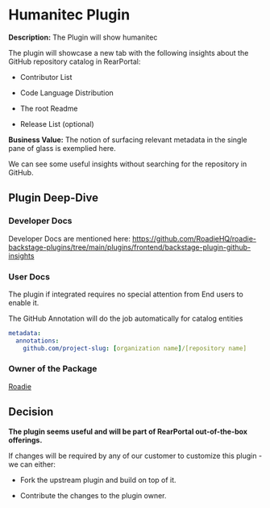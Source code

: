 # Humanitec Plugin

**Description:** The Plugin will show humanitec 

The plugin will showcase a new tab with the following insights about the GitHub repository catalog in RearPortal:

- Contributor List

- Code Language Distribution

- The root Readme

- Release List (optional)

**Business Value:** The notion of surfacing relevant metadata in the single pane of glass is exemplied here.

We can see some useful insights without searching for the repository in GitHub.

## Plugin Deep-Dive

### Developer Docs

Developer Docs are mentioned here: https://github.com/RoadieHQ/roadie-backstage-plugins/tree/main/plugins/frontend/backstage-plugin-github-insights

### User Docs

The plugin if integrated requires no special attention from End users to enable it.

The GitHub Annotation will do the job automatically for catalog entities

```yaml
metadata:
  annotations:
    github.com/project-slug: [organization name]/[repository name]
```

### Owner of the Package

[Roadie](https://github.com/RoadieHQ/roadie-backstage-plugins/tree/main/plugins/frontend/backstage-plugin-github-insights)

## Decision

**The plugin seems useful and will be part of RearPortal out-of-the-box offerings.**

If changes will be required by any of our customer to customize this plugin - we can either:

- Fork the upstream plugin and build on top of it.

- Contribute the changes to the plugin owner.

